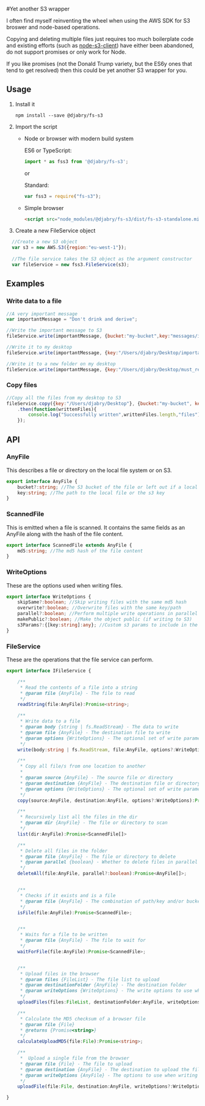 #Yet another S3 wrapper

I often find myself reinventing the wheel when using the AWS SDK for S3 broswer and node-based operations. 

Copying and deleting multiple files just requires too much boilerplate code and existing efforts (such as [node-s3-client](https://github.com/andrewrk/node-s3-client)) have either been abandoned, do not support promises or only work for Node.

If you like promises (not the Donald Trump variety, but the ES6y ones that tend to get resolved) then this could be yet another S3 wrapper for you.

## Usage

1. Install it 
    
    ```shell
    npm install --save @djabry/fs-s3
    ```

2. Import the script

    * Node or browser with modern build system

        ES6 or TypeScript: 
         ```javascript
         import * as fss3 from '@djabry/fs-s3';
         ```

        or

        Standard:
         ```javascript
         var fss3 = require("fs-s3");
         ```

    * Simple browser

         ```html
         <script src="node_modules/@djabry/fs-s3/dist/fs-s3-standalone.min.js"></script>
         ```

3. Create a new FileService object

 ```javascript
   //Create a new S3 object
   var s3 = new AWS.S3({region:"eu-west-1"});
       
   //The file service takes the S3 object as the argument constructor
   var fileService = new fss3.FileService(s3);
 ```
    
## Examples

### Write data to a file

```javascript
//A very important message
var importantMessage = "Don't drink and derive";

//Write the important message to S3
fileService.write(importantMessage, {bucket:"my-bucket",key:"messages/important.txt"});

//Write it to my desktop
fileService.write(importantMessage, {key:"/Users/djabry/Desktop/important.txt"});

//Write it to a new folder on my desktop
fileService.write(importantMessage, {key:"/Users/djabry/Desktop/must_read/important.txt"});
```

### Copy files

``` javascript
//Copy all the files from my desktop to S3
fileService.copy({key:"/Users/djabry/Desktop"}, {bucket:"my-bucket", key:"my-files"})
    .then(function(writtenFiles){
        console.log("Successfully written",writtenFiles.length,"files");
    });
```

    
## API

### AnyFile

This describes a file or directory on the local file system or on S3.

```typescript
export interface AnyFile {
    bucket?:string; //The S3 bucket of the file or left out if a local file
    key:string; //The path to the local file or the s3 key
}
```

### ScannedFile

This is emitted when a file is scanned. It contains the same fields as an AnyFile along with the hash of the file content.

```typescript
export interface ScannedFile extends AnyFile {
    md5:string; //The md5 hash of the file content
}
```

### WriteOptions

These are the options used when writing files.

```typescript
export interface WriteOptions {
    skipSame?:boolean; //Skip writing files with the same md5 hash
    overwrite?:boolean; //Overwrite files with the same key/path
    parallel?:boolean; //Perform multiple write operations in parallel
    makePublic?:boolean; //Make the object public (if writing to S3)
    s3Params?:{[key:string]:any}; //Custom s3 params to include in the write request (if writing to s3)
}
```

### FileService

These are the operations that the file service can perform.

```typescript
export interface IFileService {

    /**
     * Read the contents of a file into a string
     * @param file {AnyFile} - The file to read
     */
    readString(file:AnyFile):Promise<string>;

    /**
     * Write data to a file
     * @param body {string | fs.ReadStream} - The data to write
     * @param file {AnyFile} - The destination file to write
     * @param options {WriteOptions} - The optional set of write parameters
     */
    write(body:string | fs.ReadStream, file:AnyFile, options?:WriteOptions):Promise<ScannedFile>;

    /**
     * Copy all file/s from one location to another
     *
     * @param source {AnyFile} - The source file or directory
     * @param destination {AnyFile} - The destination file or directory
     * @param options {WriteOptions} - The optional set of write parameters
     */
    copy(source:AnyFile, destination:AnyFile, options?:WriteOptions):Promise<ScannedFile[]>;

    /**
     * Recursively list all the files in the dir
     * @param dir {AnyFile} - The file or directory to scan
     */
    list(dir:AnyFile):Promise<ScannedFile[]>

    /**
     * Delete all files in the folder
     * @param file {AnyFile} - The file or directory to delete
     * @param parallel {boolean} - Whether to delete files in parallel
     */
    deleteAll(file:AnyFile, parallel?:boolean):Promise<AnyFile[]>;


    /**
     * Checks if it exists and is a file
     * @param file {AnyFile} - The combination of path/key and/or bucket to check
     */
    isFile(file:AnyFile):Promise<ScannedFile>;


    /**
     * Waits for a file to be written
     * @param file {AnyFile} - The file to wait for
     */
    waitForFile(file:AnyFile):Promise<ScannedFile>;


    /**
     * Upload files in the browser
     * @param files {FileList} - The file list to upload
     * @param destinationFolder {AnyFile} - The destination folder
     * @param writeOptions {WriteOptions} - The write options to use when writing the files
     */
    uploadFiles(files:FileList, destinationFolder:AnyFile, writeOptions?:WriteOptions):Promise<ScannedFile[]>;

    /**
     * Calculate the MD5 checksum of a browser file
     * @param file {File}
     * @returns {Promise<string>}
     */
    calculateUploadMD5(file:File):Promise<string>;

    /**
     *  Upload a single file from the browser
     * @param file {File} - The file to upload
     * @param destination {AnyFile} - The destination to upload the file to
     * @param writeOptions {AnyFile} - The options to use when writing the file
     */
    uploadFile(file:File, destination:AnyFile, writeOptions?:WriteOptions):Promise<ScannedFile>;

}
```
